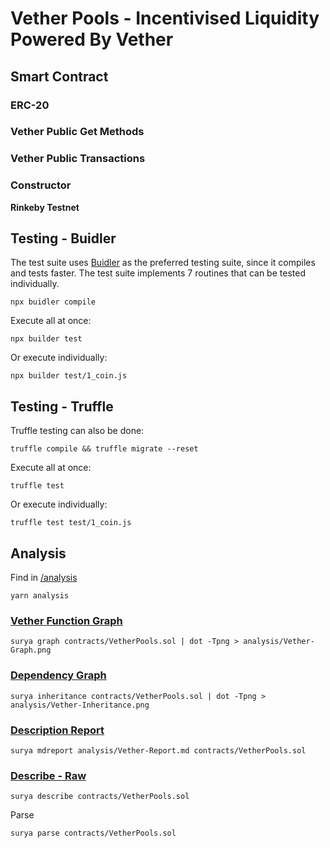 # Vether Pools - Incentivised Liquidity Powered By Vether

## Smart Contract


### ERC-20

### Vether Public Get Methods


### Vether Public Transactions


### Constructor


**Rinkeby Testnet**

## Testing - Buidler

The test suite uses [Buidler](https://buidler.dev/) as the preferred testing suite, since it compiles and tests faster. 
The test suite implements 7 routines that can be tested individually.

```
npx buidler compile
```

Execute all at once:
```
npx builder test
```

Or execute individually:
```
npx builder test/1_coin.js
```

## Testing - Truffle
 Truffle testing can also be done:

```
truffle compile && truffle migrate --reset
```

Execute all at once:
```
truffle test
```

Or execute individually:
```
truffle test test/1_coin.js
```

## Analysis

Find in [/analysis](https://github.com/vetherasset/vether-pools-contracts/blob/master/analysis)
```
yarn analysis
```

### [Vether Function Graph](https://github.com/vetherasset/vether-contracts/blob/master/analysis/Vether-Graph.png)
```
surya graph contracts/VetherPools.sol | dot -Tpng > analysis/Vether-Graph.png
```

### [Dependency Graph](https://github.com/vetherasset/vether-contracts/blob/master/analysis/Vether-Inheritance.png)
```
surya inheritance contracts/VetherPools.sol | dot -Tpng > analysis/Vether-Inheritance.png
```

### [Description Report](https://github.com/vetherasset/vether-contracts/blob/master/analysis/Vether-Report.md)
```
surya mdreport analysis/Vether-Report.md contracts/VetherPools.sol
```

### [Describe - Raw](https://github.com/vetherasset/vether-contracts/blob/master/analysis/Vether-Describe.md)
```
surya describe contracts/VetherPools.sol
```

Parse
```
surya parse contracts/VetherPools.sol
```




